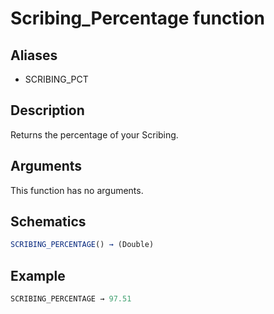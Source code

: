 # Scribing_Percentage function

## Aliases

- SCRIBING_PCT

## Description

Returns the percentage of your Scribing.

## Arguments

This function has no arguments.

## Schematics

```js
SCRIBING_PERCENTAGE() → (Double)
```

## Example

```js
SCRIBING_PERCENTAGE → 97.51
```
